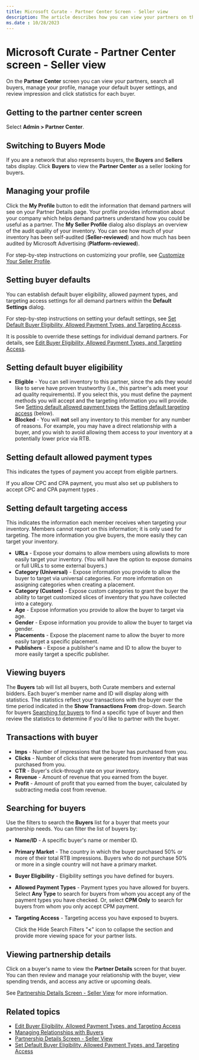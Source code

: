 ```yaml
---
title: Microsoft Curate - Partner Center Screen - Seller view
description: The article describes how you can view your partners on the Partner Center screen, search all buyers, manage your profile, manage your default buyer settings, and review impression and click statistics for each buyer.
ms.date : 10/28/2023
---
```


# Microsoft Curate - Partner Center screen - Seller view

On the **Partner Center** screen you can view your partners, search all buyers, manage your profile, manage your default buyer settings, and review impression and click statistics for each buyer.

## Getting to the partner center screen

Select **Admin > Partner Center**.

## Switching to Buyers Mode

If you are a network that also represents buyers, the **Buyers** and **Sellers** tabs display. Click **Buyers** to view the **Partner Center** as a seller looking for buyers.

## Managing your profile

Click the **My Profile** button to edit the information that demand partners will see on your Partner Details page. Your profile provides information about your company which helps demand partners understand how you could be useful as a partner. The **My Seller Profile** dialog also displays an overview of the audit quality of your inventory. You can see how much of your inventory has been self-audited
(**Seller-reviewed**) and how much has been audited by Microsoft Advertising (**Platform-reviewed**).

For step-by-step instructions on customizing your profile, see [Customize Your Seller Profile](customize-your-seller-profile.md).

## Setting buyer defaults

You can establish default buyer eligibility, allowed payment types, and targeting access settings for all demand partners within the
**Default Settings** dialog.

For step-by-step instructions on setting your default settings, see [Set Default Buyer Eligibility, Allowed Payment Types, and Targeting Access](set-default-buyer-eligibility-allowed-payment-types-and-targeting-access.md).

It is possible to override these settings for individual demand partners. For details, see [Edit Buyer Eligibility, Allowed Payment Types, and Targeting Access](edit-buyer-eligibility-allowed-payment-types-and-targeting-access.md).

## Setting default buyer eligibility

- **Eligible** - You can sell inventory to this partner, since the ads they would like to serve have proven trustworthy (i.e., this partner's ads meet your ad quality requirements). If you select this, you must define the payment methods you will accept and the targeting information you will provide. See [Setting default allowed payment types](partner-center-screen-seller-view.md#setting-default-allowed-payment-types) the [Setting default targeting access](partner-center-screen-seller-view.md#setting-default-targeting-access) (below).
- **Blocked** - You will **not** sell any inventory to this member for any number of reasons. For example, you may have a direct relationship with a buyer, and you wish to avoid allowing them access to your inventory at a potentially lower price via RTB.

## Setting default allowed payment types

This indicates the types of payment you accept from eligible partners.

If you allow CPC and CPA payment, you must also set up publishers to accept CPC and CPA payment types .

## Setting default targeting access

This indicates the information each member receives when targeting your inventory. Members cannot report on this information; it is only used for targeting. The more information you give buyers, the more easily they can target your inventory.

- **URLs** - Expose your domains to allow members using allowlists to more easily target your inventory. (You will have the option to expose domains or full URLs to some external buyers.)
- **Category (Universal)** - Expose information you provide to allow the buyer to target via universal categories. For more information on assigning categories when creating a placement.
- **Category (Custom)** - Expose custom categories to grant the buyer the ability to target customized slices of inventory that you have collected into a category.
- **Age** - Expose information you provide to allow the buyer to target via age.
- **Gender** - Expose information you provide to allow the buyer to target via gender.
- **Placements** - Expose the placement name to allow the buyer to more easily target a specific placement.
- **Publishers** - Expose a publisher's name and ID to allow the buyer to more easily target a specific publisher.

## Viewing buyers

The **Buyers** tab will list all buyers, both Curate members and external bidders. Each buyer's member name and ID will display along with statistics. The statistics reflect your transactions with the buyer over the time period indicated in the **Show Transactions From** drop-down. Search for buyers [Searching for buyers](partner-center-screen-seller-view.md#searching-for-buyers) to find a specific type of buyer and then review the statistics to determine if you'd like to partner with the buyer.

## Transactions with buyer

- **Imps**  - Number of impressions that the buyer has purchased from you.
- **Clicks** - Number of clicks that were generated from inventory that was purchased from you.
- **CTR** - Buyer's click-through rate on your inventory.
- **Revenue** - Amount of revenue that you earned from the buyer.
- **Profit** - Amount of profit that you earned from the buyer, calculated by subtracting media cost from revenue.

## Searching for buyers

Use the filters to search the **Buyers** list for a buyer that meets your partnership needs. You can filter the list of buyers by:

- **Name/ID** - A specific buyer's name or member ID.

- **Primary Market** - The country in which the buyer purchased 50% or more of their total RTB impressions. Buyers who do not purchase 50% or more in a single country will not have a primary market.

- **Buyer Eligibility** - Eligibility settings you have defined for buyers.

- **Allowed Payment Types** - Payment types you have allowed for buyers. Select **Any Type** to search for buyers from whom you accept any of the payment types you have checked. Or, select **CPM Only**  to search for buyers from whom you only accept CPM payment.

- **Targeting Access** - Targeting access you have exposed to buyers.

  Click the Hide Search Filters "**\<**" icon to collapse the section and provide more viewing space for your partner lists.

## Viewing partnership details

Click on a buyer's name to view the **Partner Details** screen for that buyer. You can then review and manage your relationship with the buyer, view spending trends, and access any active or upcoming deals.

See [Partnership Details Screen - Seller View](partnership-details-screen-seller-view.md) for more information.

## Related topics

- [Edit Buyer Eligibility, Allowed Payment Types, and Targeting Access](edit-buyer-eligibility-allowed-payment-types-and-targeting-access.md)
- [Managing Relationships with Buyers](managing-relationships-with-buyers.md)
- [Partnership Details Screen - Seller View](partnership-details-screen-seller-view.md)
- [Set Default Buyer Eligibility, Allowed Payment Types, and Targeting Access](set-default-buyer-eligibility-allowed-payment-types-and-targeting-access.md)
